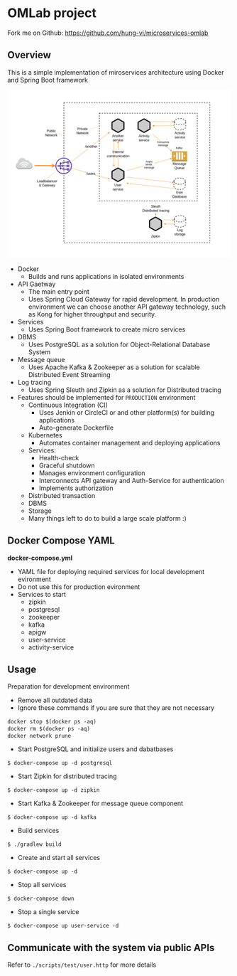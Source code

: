 # OMLab project

Fork me on Github: https://github.com/hung-vi/microservices-omlab

## Overview

This is a simple implementation of miroservices architecture using Docker and Spring Boot framework

<p align="center">
  <img src="architecture.png" title="architecture">
</p>

 * Docker
   * Builds and runs applications in isolated environments
 * API Gaetway
   * The main entry point
   * Uses Spring Cloud Gateway for rapid development. In production environment we can choose another API gateway technology, such as Kong for higher throughput and security.
 * Services
   * Uses Spring Boot framework to create micro services
 * DBMS
   * Uses PostgreSQL as a solution for Object-Relational Database System
 * Message queue
   * Uses Apache Kafka & Zookeeper as a solution for scalable Distributed Event Streaming
 * Log tracing
   * Uses Spring Sleuth and Zipkin as a solution for Distributed tracing
 * Features should be implemented for `PRODUCTION` environment
   * Continuous Integration (CI)
     * Uses Jenkin or CircleCI or and other platform(s) for building applications
     * Auto-generate Dockerfile
   * Kubernetes
     * Automates container management and deploying applications
   * Services:
     * Health-check
     * Graceful shutdown
     * Manages environment configuration
     * Interconnects API gateway and Auth-Service for authentication
     * Implements authorization
   * Distributed transaction
   * DBMS
   * Storage
   * Many things left to do to build a large scale platform :)


## Docker Compose YAML

**docker-compose.yml**

 * YAML file for deploying required services for local development evironment
 * Do not use this for production evironment
 * Services to start
     * zipkin
     * postgresql
     * zookeeper
     * kafka
     * apigw
     * user-service
     * activity-service

## Usage

Preparation for development environment

 * Remove all outdated data
  * Ignore these commands if you are sure that they are not necessary
```
docker stop $(docker ps -aq)
docker rm $(docker ps -aq)
docker network prune
```

 * Start PostgreSQL and initialize users and dabatbases
```
$ docker-compose up -d postgresql
```

 * Start Zipkin for distributed tracing
```
$ docker-compose up -d zipkin
```

 * Start Kafka & Zookeeper for message queue component
```
$ docker-compose up -d kafka
```

 * Build services
```
$ ./gradlew build
```

 * Create and start all services
```
$ docker-compose up -d
```

* Stop all services
```
$ docker-compose down
```

 * Stop a single service
```
$ docker-compose up user-service -d
```

## Communicate with the system via public APIs

Refer to `./scripts/test/user.http` for more details
